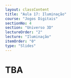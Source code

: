```yaml
---
layout: classContent
title: "Aula 17: Iluminação"
course: "Jogos Digitais"
sectionNo: 4
section: "Universo 3D"
lectureOrder: "2"
lecture: "Iluminação"
itemOrder: "0"
type: "Slides"
---
```


# TBA